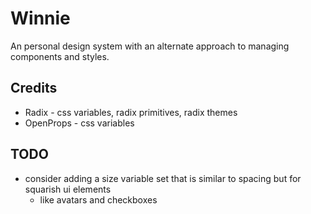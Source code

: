 # Winnie

An personal design system with an alternate approach to managing components and styles.

## Credits

- Radix - css variables, radix primitives, radix themes 
- OpenProps - css variables 

## TODO

- consider adding a size variable set that is similar to spacing but for squarish ui elements
    - like avatars and checkboxes